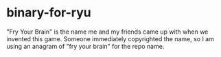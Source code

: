 # binary-for-ryu
"Fry Your Brain" is the name me and my friends came up with when we invented this game. Someone immediately copyrighted the name, so I am using an anagram of "fry your brain" for the repo name.
